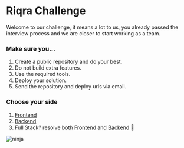 # Riqra Challenge

Welcome to our challenge, it means a lot to us, you already passed the interview process and we are closer to start working as a team.

### Make sure you...

1. Create a public repository and do your best.
2. Do not build extra features.
3. Use the required tools.
4. Deploy your solution.
5. Send the repository and deploy urls via email.

### Choose your side

1. [Frontend](https://github.com/riqra/riqra-challenge/blob/master/frontend.md)
2. [Backend](https://github.com/riqra/riqra-challenge/blob/master/backend.md)
3. Full Stack? resolve both [Frontend](https://github.com/riqra/riqra-challenge/blob/master/frontend.md) and [Backend](https://github.com/riqra/riqra-challenge/blob/master/backend.md) :rocket:

![ninja](https://user-images.githubusercontent.com/5007653/65284118-470b9300-dafe-11e9-8622-e90c12bf696e.png)
